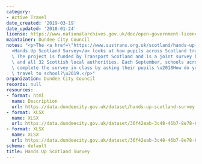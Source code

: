 ```yaml
---
category:
- Active Travel
date_created: '2019-03-19'
date_updated: '2018-01-24'
license: https://www.nationalarchives.gov.uk/doc/open-government-licence/version/3/
maintainer: Dundee City Council
notes: "<p>The <a href=\"https://www.sustrans.org.uk/scotland/hands-up-scotland-survey\"\
  >Hands Up Scotland Survey</a> looks at how pupils across Scotland travel to school.\
  \ The project is funded by Transport Scotland and is a joint survey between Sustrans\
  \ and all 32 Scottish local authorities. Each September, schools across Scotland\
  \ complete the survey in class by asking their pupils \u2018How do you normally\
  \ travel to school?\u2019.</p>"
organization: Dundee City Council
records: null
resources:
- format: html
  name: Description
  url: https://data.dundeecity.gov.uk/dataset/hands-up-scotland-survey
- format: XLSX
  name: XLSX
  url: https://data.dundeecity.gov.uk/dataset/36f42eab-3c48-46b7-8e78-68c41c0fe22a/resource/3c2f20ba-5b62-4965-94a1-d566d06d9fa3/download/hands-up-scotland-survey_2017_dundee-city.xlsx
- format: XLSX
  name: XLSX
  url: https://data.dundeecity.gov.uk/dataset/36f42eab-3c48-46b7-8e78-68c41c0fe22a/resource/2a58a75d-3682-47ea-afea-816ac33ff3e5/download/hands-up-scotland-survey-2016_dundee-city.xlsx
schema: default
title: Hands Up Scotland Survey
---
```

